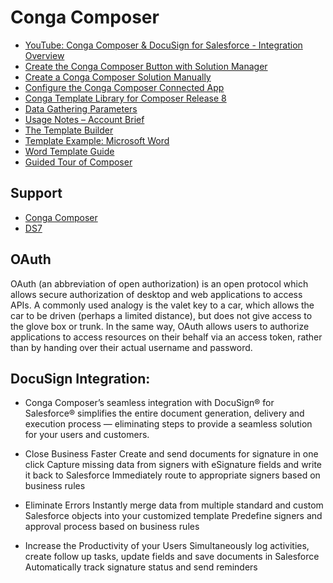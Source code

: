 # Conga Composer
* [YouTube: Conga Composer & DocuSign for Salesforce - Integration Overview](https://www.youtube.com/watch?v=kSBPYppHfBM)
* [Create the Conga Composer Button with Solution Manager](https://support.getconga.com/Conga_Composer/Building_Composer_Solutions/Using_Solution_Manager/Creating_Composer_Buttons_with_Solution_Manager/02_Create_the_Conga_Composer_Button_with_Solution_Manager)
* [Create a Conga Composer Solution Manually](https://support.getconga.com/Conga_Composer/Building_Composer_Solutions/Using_Composer/02_Create_a_Conga_Composer_Solution_Manually)
* [Configure the Conga Composer Connected App](https://support.getconga.com/Conga_Composer/Getting_Started_with_Composer/Configuring_Composer/011Configure_the_Conga_Composer_Connected_App)
* [Conga Template Library for Composer Release 8](https://support.getconga.com/Conga_Composer/Creating_Composer_Templates/Composer_Template_Basics/Conga_Template_Library_for_Composer_Release_8)
* [Data Gathering Parameters](https://support.getconga.com/Conga_Composer/Customizing_Composer_with_Parameters/Composer_Parameter_Guide/Data_Gathering_Parameters)
* [Usage Notes –
 Account Brief](https://files.mtstatic.com/site_7557/draft_1581/0?Expires=1520376909&Signature=QE1LDtx4SxBhPv0cn62pmF4zP3H~oZ-ap6vb9WRHICxSIPDDR9P~sj6ucuokwnz2dKnfmqJKJU9zyu6IMc7sAPje-8lO0O11givMFO8NvhgAgRlZ7AwJbhIia2N2e-0HsBbrfmx-fsDcOrt3LI8DhNy6NnMeRRrBtnQB8o5Jh0s_&Key-Pair-Id=APKAJ5Y6AV4GI7A555NA)
* [The Template Builder](https://support.getconga.com/Conga_Composer/Creating_Composer_Templates/Composer_Template_Basics/03_The_Template_Builder)
* [Template Example: Microsoft Word](https://support.getconga.com/Conga_Composer/Creating_Composer_Templates/Word_Templates/Word_Template_Basics/04_Template_Example%3A_Microsoft_Word)
* [Word Template Guide](https://support.getconga.com/Conga_Composer/Creating_Composer_Templates/Word_Templates/Word_Template_Basics/00Word_Template_Guide)
* [Guided Tour of Composer](https://support.getconga.com/Conga_Composer)
## Support
* [Conga Composer](https://support.getconga.com/Conga_Composer)
* [DS7](https://support.getconga.com/Conga_Composer/Customizing_Composer_with_Parameters/Composer_Parameter_Guide/DS7)

## OAuth
OAuth (an abbreviation of open authorization) is an open protocol which allows secure authorization of desktop and web applications to access APIs. A commonly used analogy is the valet key to a car, which allows the car to be driven (perhaps a limited distance), but does not give access to the glove box or trunk. In the same way, OAuth allows users to authorize applications to access resources on their behalf via an access token, rather than by handing over their actual username and password.

## DocuSign Integration:
* Conga Composer’s seamless integration with DocuSign® for Salesforce® simplifies the entire document generation, delivery and execution process — eliminating steps to provide a seamless solution for your users and customers.

* Close Business Faster
Create and send documents for signature in one click
Capture missing data from signers with eSignature fields and write it back to Salesforce
Immediately route to appropriate signers based on business rules
* Eliminate Errors
Instantly merge data from multiple standard and custom Salesforce objects into your customized template
Predefine signers and approval process based on business rules
* Increase the Productivity of your Users
Simultaneously log activities, create follow up tasks, update fields and save documents in Salesforce
Automatically track signature status and send reminders
